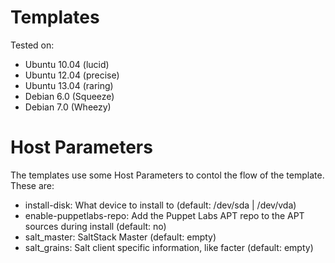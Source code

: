 # Templates

Tested on:

* Ubuntu 10.04 (lucid)
* Ubuntu 12.04 (precise)
* Ubuntu 13.04 (raring)
* Debian 6.0 (Squeeze)
* Debian 7.0 (Wheezy)

# Host Parameters

The templates use some Host Parameters to contol the flow of the template. These are:

* install-disk: What device to install to (default: /dev/sda | /dev/vda)
* enable-puppetlabs-repo: Add the Puppet Labs APT repo to the APT sources during install (default: no)
* salt_master: SaltStack Master (default: empty)
* salt_grains: Salt client specific information, like facter (default: empty)
